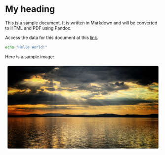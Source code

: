 # My heading

This is a sample document. It is written in Markdown and will be converted to HTML and PDF using Pandoc.

Access the data for this document at this [link](https://www.bing.com).

```bash
echo "Hello World!"
```

Here is a sample image:

![This is a sample image](includes/8d674c7afb7cfe624fdcb5625c5b9911.jpg)
